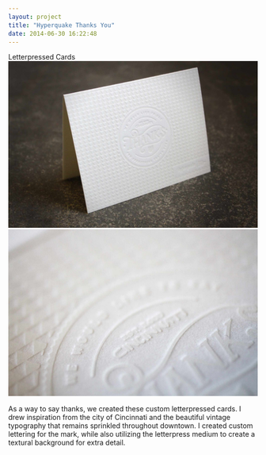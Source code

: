 ```yaml
---
layout: project
title: "Hyperquake Thanks You"
date: 2014-06-30 16:22:48
---
```


<div class="meta">
  Letterpressed Cards
</div>
<img src="/images/thanks1.jpg" alt="">
<img src="/images/thanks2.jpg" alt="">

As a way to say thanks, we created these custom letterpressed cards. I drew inspiration from the city of Cincinnati and the beautiful vintage typography that remains sprinkled throughout downtown. I created custom lettering for the mark, while also utilizing the letterpress medium to create a textural background for extra detail.